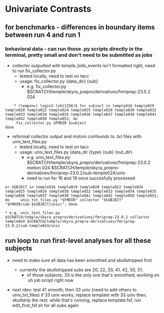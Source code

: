 # Univariate Contrasts

## for benchmarks - differences in boundary items between run 4 and run 1

### behavioral data - can run these .py scripts directly in the terminal, pretty small and don't need to be submitted as jobs
* collector outputted with temple_bids_events isn't formatted right, need to run fix_collector.py
  * tested locally, need to test on tacc
  * usage: fix_collector.py {data_dir} {sub}
    * e.g. fix_collector.py $SCRATCH/temple/skyra_prepro/derivatives/fmriprep-23.0.2 024
```
    * (tempenv) login2.ls6(1256)$ for subject in temple016 temple019 temple020 temple022 temple024 temple025 temple029 temple030 temple032 temple033 temple034 temple035 temple036 temple037 temple038 temple041 temple042 temple050 temple051; do
     fix_collector.py $FMDIR $subject
done
```
      
* reformat collector output and motion confounds to .txt files with univ_text_files.py
  * tested locally, need to test on tacc
  * usage: univ_text_files.py {data_dir {type} {sub} {out_dir}
    * e.g. univ_text_files.py $SCRATCH/temple/skyra_prepro/derivatives/fmriprep-23.0.2 motion 024 $SCRATCH/temple/skyra_prepro-derivatives/fmriprep-23.0.2/sub-temple024/univ
     * need to run for 16 and 19 once succesfully processed
```
or SUBJECT in temple016 temple019 temple020 temple022 temple024 temple025 temple029 temple030 temple032 temple033 temple034 temple035 temple036 temple037 temple038 temple041 temple042 temple050 temple051; do     univ_txt_files.py "$FMDIR" collector "$SUBJECT" "$FMDIR/sub-$SUBJECT/univ/"; done
```
    * e.g. univ_text_files.py $SCRATCH/temple/skyra_prepro/derivatives/fmriprep-23.0.2 collector temple024 $SCRATCH/temple/skyra_prepro-derivatives/fmriprep-23.0.2/sub-temple024/univ

## run loop to run first-level analyses for all these subjects
* need to make sure all data has been smoothed and skullstripped first
  * currently the skullstripped subs are 20, 22, 33, 41, 42, 50, 51;
    * of those subjects, 33 is the only one that's smoothed; working on .sh job script right now


* next idev:
    test 41 smooth; then 33 univ (need to add others to univ_txt_files)
      if 33 univ works, replace template with 33 univ
  then, skullstrip the rest; while that's running, replace template.fsf, run edit_first_fsf.sh for all subs again
  
